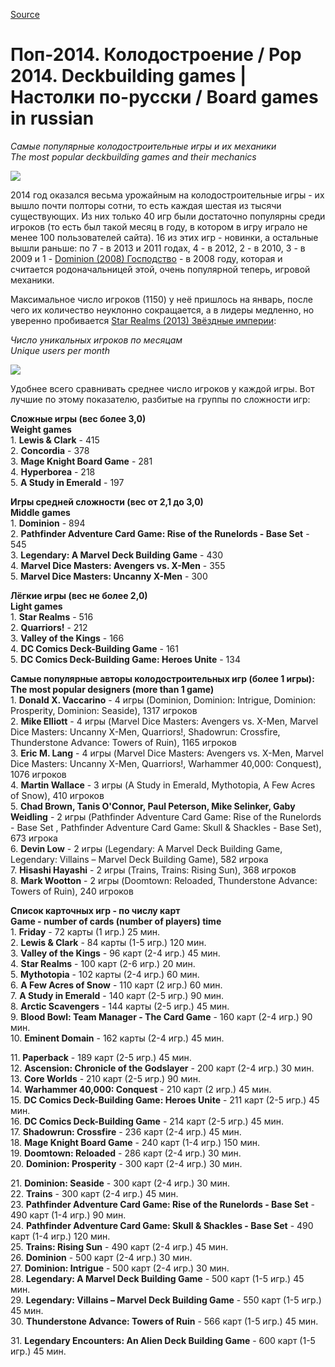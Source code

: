 
[Source](https://boardgamegeek.com/blogpost/36970/pop-2014-kolodostroenie-pop-2014-deckbuilding-game "Permalink to Поп-2014. Колодостроение / Pop 2014. Deckbuilding games | Настолки по-русски / Board games in russian")

# Поп-2014. Колодостроение / Pop 2014. Deckbuilding games | Настолки по-русски / Board games in russian

_Самые популярные колодостроительные игры и их механики  
The most popular deckbuilding games and their mechanics_  

![][1]

2014 год оказался весьма урожайным на колодостроительные игры - их вышло почти полторы сотни, то есть каждая шестая из тысячи существующих. Из них только 40 игр были достаточно популярны среди игроков (то есть был такой месяц в году, в котором в игру играло не менее 100 пользователей сайта). 16 из этих игр - новинки, а остальные вышли раньше: по 7 - в 2013 и 2011 годах, 4 - в 2012, 2 - в 2010, 3 - в 2009 и 1 - [Dominion (2008) Господство][2] \- в 2008 году, которая и считается родоначальницей этой, очень популярной теперь, игровой механики.

Максимальное число игроков (1150) у неё пришлось на январь, после чего их количество неуклонно сокращается, а в лидеры медленно, но уверенно пробивается [Star Realms (2013) Звёздные империи][3]:

_Число уникальных игроков по месяцам  
Unique users per month_  

![][4]

Удобнее всего сравнивать среднее число игроков у каждой игры. Вот лучшие по этому показателю, разбитые на группы по сложности игр:

**Сложные игры (вес более 3,0)  
Weight games**  
1\. **Lewis &amp; Clark** \- 415  
2\. **Concordia** \- 378  
3\. **Mage Knight Board Game** \- 281  
4\. **Hyperborea** \- 218  
5\. **A Study in Emerald** \- 197

**Игры средней сложности (вес от 2,1 до 3,0)  
Middle games**  
1\. **Dominion** \- 894  
2\. **Pathfinder Adventure Card Game: Rise of the Runelords - Base Set** \- 545  
3\. **Legendary: A Marvel Deck Building Game** \- 430  
4\. **Marvel Dice Masters: Avengers vs. X-Men** \- 355  
5\. **Marvel Dice Masters: Uncanny X-Men** \- 300

**Лёгкие игры (вес не более 2,0)  
Light games**  
1\. **Star Realms** \- 516  
2\. **Quarriors!** \- 212  
3\. **Valley of the Kings** \- 166  
4\. **DC Comics Deck-Building Game** \- 161  
5\. **DC Comics Deck-Building Game: Heroes Unite** \- 134

**Самые популярные авторы колодостроительных игр (более 1 игры):  
The most popular designers (more than 1 game)**  
1\. **Donald X. Vaccarino** \- 4 игры (Dominion, Dominion: Intrigue, Dominion: Prosperity, Dominion: Seaside), 1317 игроков  
2\. **Mike Elliott** \- 4 игры (Marvel Dice Masters: Avengers vs. X-Men, Marvel Dice Masters: Uncanny X-Men, Quarriors!, Shadowrun: Crossfire, Thunderstone Advance: Towers of Ruin), 1165 игроков  
3\. **Eric M. Lang** \- 4 игры (Marvel Dice Masters: Avengers vs. X-Men, Marvel Dice Masters: Uncanny X-Men, Quarriors!, Warhammer 40,000: Conquest), 1076 игроков  
4\. **Martin Wallace** \- 3 игры (A Study in Emerald, Mythotopia, A Few Acres of Snow), 410 игроков  
5\. **Chad Brown, Tanis O'Connor, Paul Peterson, Mike Selinker, Gaby Weidling** \- 2 игры (Pathfinder Adventure Card Game: Rise of the Runelords - Base Set , Pathfinder Adventure Card Game: Skull &amp; Shackles - Base Set), 673 игрока  
6\. **Devin Low** \- 2 игры (Legendary: A Marvel Deck Building Game, Legendary: Villains – Marvel Deck Building Game), 582 игрока  
7\. **Hisashi Hayashi** \- 2 игры (Trains, Trains: Rising Sun), 368 игроков  
8\. **Mark Wootton** \- 2 игры (Doomtown: Reloaded, Thunderstone Advance: Towers of Ruin), 240 игроков

**Список карточных игр - по числу карт  
Game - number of cards (number of players) time**  
1\. **Friday** \- 72 карты (1 игр.) 25 мин.  
2\. **Lewis &amp; Clark** \- 84 карты (1-5 игр.) 120 мин.  
3\. **Valley of the Kings** \- 96 карт (2-4 игр.) 45 мин.  
4\. **Star Realms** \- 100 карт (2-6 игр.) 20 мин.  
5\. **Mythotopia** \- 102 карты (2-4 игр.) 60 мин.  
6\. **A Few Acres of Snow** \- 110 карт (2 игр.) 60 мин.  
7\. **A Study in Emerald** \- 140 карт (2-5 игр.) 90 мин.  
8\. **Arctic Scavengers** \- 144 карты (2-5 игр.) 45 мин.  
9\. **Blood Bowl: Team Manager - The Card Game** \- 160 карт (2-4 игр.) 90 мин.  
10\. **Eminent Domain** \- 162 карты (2-4 игр.) 45 мин.

11\. **Paperback** \- 189 карт (2-5 игр.) 45 мин.  
12\. **Ascension: Chronicle of the Godslayer** \- 200 карт (2-4 игр.) 30 мин.  
13\. **Core Worlds** \- 210 карт (2-5 игр.) 90 мин.  
14\. **Warhammer 40,000: Conquest** \- 210 карт (2 игр.) 45 мин.  
15\. **DC Comics Deck-Building Game: Heroes Unite** \- 211 карт (2-5 игр.) 45 мин.  
16\. **DC Comics Deck-Building Game** \- 214 карт (2-5 игр.) 45 мин.  
17\. **Shadowrun: Crossfire** \- 236 карт (2-4 игр.) 45 мин.  
18\. **Mage Knight Board Game** \- 240 карт (1-4 игр.) 150 мин.  
19\. **Doomtown: Reloaded** \- 286 карт (2-4 игр.) 30 мин.  
20\. **Dominion: Prosperity** \- 300 карт (2-4 игр.) 30 мин.

21\. **Dominion: Seaside** \- 300 карт (2-4 игр.) 30 мин.  
22\. **Trains** \- 300 карт (2-4 игр.) 45 мин.  
23\. **Pathfinder Adventure Card Game: Rise of the Runelords - Base Set** \- 490 карт (1-4 игр.) 90 мин.  
24\. **Pathfinder Adventure Card Game: Skull &amp; Shackles - Base Set** \- 490 карт (1-4 игр.) 120 мин.  
25\. **Trains: Rising Sun** \- 490 карт (2-4 игр.) 45 мин.  
26\. **Dominion** \- 500 карт (2-4 игр.) 30 мин.  
27\. **Dominion: Intrigue** \- 500 карт (2-4 игр.) 30 мин.  
28\. **Legendary: A Marvel Deck Building Game** \- 500 карт (1-5 игр.) 45 мин.  
29\. **Legendary: Villains – Marvel Deck Building Game** \- 550 карт (1-5 игр.) 45 мин.  
30\. **Thunderstone Advance: Towers of Ruin** \- 566 карт (1-5 игр.) 45 мин.

31\. **Legendary Encounters: An Alien Deck Building Game** \- 600 карт (1-5 игр.) 45 мин.

[1]: https://cf.geekdo-images.com/images/pic2352793_md.jpg
[2]: http://www.boardgamegeek.com/geeklist/41958/item/926426#item926426
[3]: http://www.boardgamegeek.com/geeklist/41958/item/3159210#item3159210
[4]: https://cf.geekdo-images.com/images/pic2350917.jpg
  